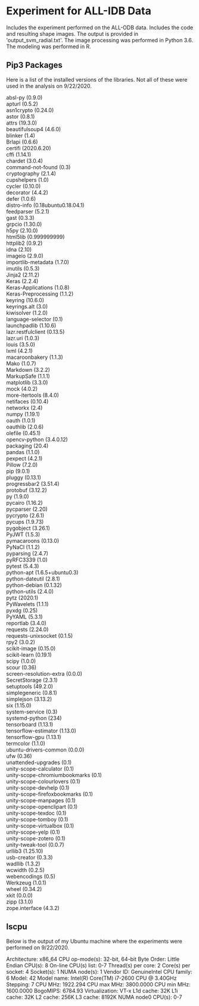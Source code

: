 # Experiment for ALL-IDB Data
Includes the experiment performed on the ALL-ODB data.  Includes the code and resulting shape images.  The output is provided in 'output_svm_radial.txt'.  The image processing was performed in Python 3.6.  The modeling was performed in R. 

## Pip3 Packages

Here is a list of the installed versions of the libraries.  Not all of these were used in the analysis on 9/22/2020. 

absl-py (0.9.0) <br />
apturl (0.5.2) <br />
asn1crypto (0.24.0) <br />
astor (0.8.1) <br />
attrs (19.3.0) <br />
beautifulsoup4 (4.6.0) <br />
blinker (1.4) <br />
Brlapi (0.6.6) <br />
certifi (2020.6.20) <br />
cffi (1.14.1) <br />
chardet (3.0.4) <br />
command-not-found (0.3) <br />
cryptography (2.1.4) <br />
cupshelpers (1.0) <br />
cycler (0.10.0) <br />
decorator (4.4.2) <br />
defer (1.0.6) <br />
distro-info (0.18ubuntu0.18.04.1) <br />
feedparser (5.2.1) <br />
gast (0.3.3) <br />
grpcio (1.30.0) <br />
h5py (2.10.0) <br />
html5lib (0.999999999) <br />
httplib2 (0.9.2) <br />
idna (2.10) <br />
imageio (2.9.0) <br />
importlib-metadata (1.7.0) <br />
imutils (0.5.3) <br />
Jinja2 (2.11.2) <br />
Keras (2.2.4) <br />
Keras-Applications (1.0.8) <br />
Keras-Preprocessing (1.1.2) <br />
keyring (10.6.0) <br />
keyrings.alt (3.0) <br />
kiwisolver (1.2.0) <br />
language-selector (0.1) <br />
launchpadlib (1.10.6) <br />
lazr.restfulclient (0.13.5) <br />
lazr.uri (1.0.3) <br />
louis (3.5.0) <br />
lxml (4.2.1) <br />
macaroonbakery (1.1.3) <br />
Mako (1.0.7) <br />
Markdown (3.2.2) <br />
MarkupSafe (1.1.1) <br />
matplotlib (3.3.0) <br />
mock (4.0.2) <br />
more-itertools (8.4.0) <br />
netifaces (0.10.4) <br />
networkx (2.4) <br />
numpy (1.19.1) <br />
oauth (1.0.1) <br />
oauthlib (2.0.6) <br />
olefile (0.45.1) <br />
opencv-python (3.4.0.12) <br />
packaging (20.4) <br />
pandas (1.1.0) <br />
pexpect (4.2.1) <br />
Pillow (7.2.0) <br />
pip (9.0.1) <br />
pluggy (0.13.1) <br />
progressbar2 (3.51.4) <br />
protobuf (3.12.2) <br />
py (1.9.0) <br />
pycairo (1.16.2) <br />
pycparser (2.20) <br />
pycrypto (2.6.1) <br />
pycups (1.9.73) <br />
pygobject (3.26.1) <br />
PyJWT (1.5.3) <br />
pymacaroons (0.13.0) <br />
PyNaCl (1.1.2) <br />
pyparsing (2.4.7) <br />
pyRFC3339 (1.0) <br />
pytest (5.4.3) <br />
python-apt (1.6.5+ubuntu0.3) <br />
python-dateutil (2.8.1) <br />
python-debian (0.1.32) <br />
python-utils (2.4.0) <br />
pytz (2020.1) <br />
PyWavelets (1.1.1) <br />
pyxdg (0.25) <br />
PyYAML (5.3.1) <br />
reportlab (3.4.0) <br />
requests (2.24.0) <br />
requests-unixsocket (0.1.5) <br />
rpy2 (3.0.2) <br />
scikit-image (0.15.0) <br />
scikit-learn (0.19.1) <br />
scipy (1.0.0) <br />
scour (0.36) <br />
screen-resolution-extra (0.0.0) <br />
SecretStorage (2.3.1) <br />
setuptools (49.2.0) <br />
simplegeneric (0.8.1) <br />
simplejson (3.13.2) <br />
six (1.15.0) <br />
system-service (0.3) <br />
systemd-python (234) <br />
tensorboard (1.13.1) <br />
tensorflow-estimator (1.13.0) <br />
tensorflow-gpu (1.13.1) <br />
termcolor (1.1.0) <br />
ubuntu-drivers-common (0.0.0) <br />
ufw (0.36) <br />
unattended-upgrades (0.1) <br />
unity-scope-calculator (0.1) <br />
unity-scope-chromiumbookmarks (0.1) <br />
unity-scope-colourlovers (0.1) <br />
unity-scope-devhelp (0.1) <br />
unity-scope-firefoxbookmarks (0.1) <br />
unity-scope-manpages (0.1) <br />
unity-scope-openclipart (0.1) <br />
unity-scope-texdoc (0.1) <br />
unity-scope-tomboy (0.1) <br />
unity-scope-virtualbox (0.1) <br />
unity-scope-yelp (0.1) <br />
unity-scope-zotero (0.1) <br />
unity-tweak-tool (0.0.7) <br />
urllib3 (1.25.10) <br />
usb-creator (0.3.3) <br />
wadllib (1.3.2) <br />
wcwidth (0.2.5) <br />
webencodings (0.5) <br />
Werkzeug (1.0.1) <br />
wheel (0.34.2) <br />
xkit (0.0.0) <br />
zipp (3.1.0) <br />
zope.interface (4.3.2) <br />

## lscpu

Below is the output of my Ubuntu machine where the experiments were performed on 9/22/2020.  

Architecture:        x86_64
CPU op-mode(s):      32-bit, 64-bit
Byte Order:          Little Endian
CPU(s):              8
On-line CPU(s) list: 0-7
Thread(s) per core:  2
Core(s) per socket:  4
Socket(s):           1
NUMA node(s):        1
Vendor ID:           GenuineIntel
CPU family:          6
Model:               42
Model name:          Intel(R) Core(TM) i7-2600 CPU @ 3.40GHz
Stepping:            7
CPU MHz:             1922.294
CPU max MHz:         3800.0000
CPU min MHz:         1600.0000
BogoMIPS:            6784.93
Virtualization:      VT-x
L1d cache:           32K
L1i cache:           32K
L2 cache:            256K
L3 cache:            8192K
NUMA node0 CPU(s):   0-7
